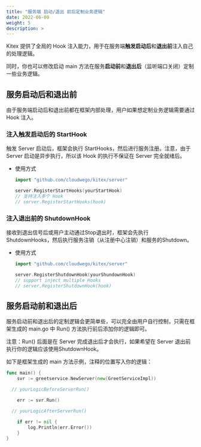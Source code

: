```yaml
---
title: "服务端 启动/退出 前后定制业务逻辑"
date: 2022-06-09
weight: 5
description: >
---
```


Kitex 提供了全局的 Hook 注入能力，用于在服务端**触发启动后**和**退出前**注入自己的处理逻辑。

同时，你也可以修改启动 main 方法在服务**启动前**和**退出后**（监听端口关闭）定制一些业务逻辑。

## 服务启动后和退出前

由于服务端启动后和退出前都在框架内部处理，用户如果想定制业务逻辑需要通过 Hook 注入。

### 注入触发启动后的 StartHook

触发 Server 启动后，框架会执行 StartHooks，然后进行服务注册。注意，由于 Server 启动是异步执行，所以该 Hook 的执行不保证在 Server 完全就绪后。

- 使用方式

  ```go
  import "github.com/cloudwego/kitex/server"

  server.RegisterStartHooks(yourStartHook)
  // 支持注入多个 Hook
  // server.RegisterStartHooks(hook)
  ```



### 注入退出前的 ShutdownHook

接收到退出信号后或用户主动通过Stop退出时，框架会先执行 ShutdownHooks，然后执行服务注销（从注册中心注销）和服务的Shutdown。

- 使用方式

  ```go
  import "github.com/cloudwego/kitex/server"

  server.RegisterShutdownHook(yourShundownHook)
  // support inject multiple Hooks
  // server.RegisterShutdownHook(hook)
  ```


## 服务启动前和退出后

服务启动前和退出后的定制逻辑会更简单些，可以完全由用户自行控制，只需在框架生成的 main.go 中 Run() 方法执行前后添加你的逻辑即可。

注意：Run() 后面是在 Server 完成退出后才会执行，如果希望在 Server 退出前执行你的逻辑应该使用ShutdownHook。

如下是框架生成的 main 方法示例，注释的位置写入你的逻辑：

```go
func main() {
	svr := greetservice.NewServer(new(GreetServiceImpl))

  // yourLogicBeforeServerRun()

	err := svr.Run()

  // yourLogicAfterServerRun()

	if err != nil {
		log.Println(err.Error())
	}
}

```






